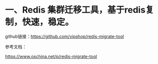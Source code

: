 # 一、Redis 集群迁移工具，基于redis复制，快速，稳定。

github链接：https://github.com/vipshop/redis-migrate-tool


参考文档：

https://www.oschina.net/p/redis-migrate-tool
